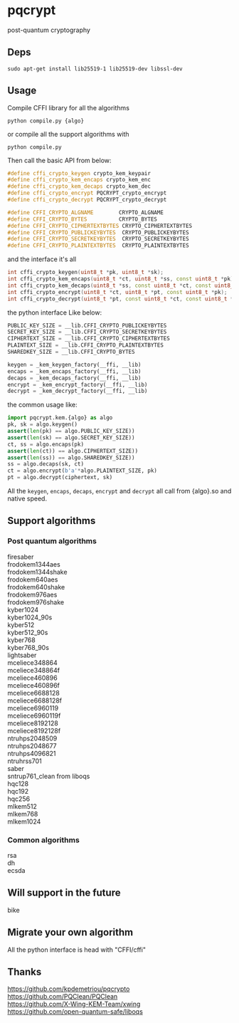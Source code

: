 # pqcrypt
post-quantum cryptography

## Deps

```shell
sudo apt-get install lib25519-1 lib25519-dev libssl-dev
```

## Usage

Compile CFFI library for all the algorithms
```shell
python compile.py {algo}
```
or compile all the support algorithms with
```shell
python compile.py
```

Then call the basic API from below:
```cpp
#define cffi_crypto_keygen crypto_kem_keypair
#define cffi_crypto_kem_encaps crypto_kem_enc
#define cffi_crypto_kem_decaps crypto_kem_dec
#define cffi_crypto_encrypt PQCRYPT_crypto_encrypt
#define cffi_crypto_decrypt PQCRYPT_crypto_decrypt

#define CFFI_CRYPTO_ALGNAME        CRYPTO_ALGNAME
#define CFFI_CRYPTO_BYTES          CRYPTO_BYTES
#define CFFI_CRYPTO_CIPHERTEXTBYTES CRYPTO_CIPHERTEXTBYTES
#define CFFI_CRYPTO_PUBLICKEYBYTES  CRYPTO_PUBLICKEYBYTES
#define CFFI_CRYPTO_SECRETKEYBYTES  CRYPTO_SECRETKEYBYTES
#define CFFI_CRYPTO_PLAINTEXTBYTES  CRYPTO_PLAINTEXTBYTES
```
and the interface it's all
```cpp
int cffi_crypto_keygen(uint8_t *pk, uint8_t *sk);
int cffi_crypto_kem_encaps(uint8_t *ct, uint8_t *ss, const uint8_t *pk);
int cffi_crypto_kem_decaps(uint8_t *ss, const uint8_t *ct, const uint8_t *sk);
int cffi_crypto_encrypt(uint8_t *ct, uint8_t *pt, const uint8_t *pk);
int cffi_crypto_decrypt(uint8_t *pt, const uint8_t *ct, const uint8_t *sk);
```
the python interface Like below:
```python
PUBLIC_KEY_SIZE = __lib.CFFI_CRYPTO_PUBLICKEYBYTES
SECRET_KEY_SIZE = __lib.CFFI_CRYPTO_SECRETKEYBYTES
CIPHERTEXT_SIZE = __lib.CFFI_CRYPTO_CIPHERTEXTBYTES
PLAINTEXT_SIZE = __lib.CFFI_CRYPTO_PLAINTEXTBYTES
SHAREDKEY_SIZE = __lib.CFFI_CRYPTO_BYTES

keygen = _kem_keygen_factory(__ffi, __lib)
encaps = _kem_encaps_factory(__ffi, __lib)
decaps = _kem_decaps_factory(__ffi, __lib)
encrypt = _kem_encrypt_factory(__ffi, __lib)
decrypt = _kem_decrypt_factory(__ffi, __lib)
```
the common usage like:
```python
import pqcrypt.kem.{algo} as algo
pk, sk = algo.keygen()
assert(len(pk) == algo.PUBLIC_KEY_SIZE))
assert(len(sk) == algo.SECRET_KEY_SIZE))
ct, ss = algo.encaps(pk)
assert(len(ct)) == algo.CIPHERTEXT_SIZE))
assert(len(ss)) == algo.SHAREDKEY_SIZE))
ss = algo.decaps(sk, ct)
ct = algo.encrypt(b'a'*algo.PLAINTEXT_SIZE, pk)
pt = algo.decrypt(ciphertext, sk)
```

All the `keygen`, `encaps`, `decaps`, `encrypt` and `decrypt` all call from {algo}.so and native speed.

## Support algorithms
### Post quantum algorithms
firesaber  
frodokem1344aes  
frodokem1344shake  
frodokem640aes  
frodokem640shake  
frodokem976aes  
frodokem976shake  
kyber1024  
kyber1024_90s  
kyber512  
kyber512_90s  
kyber768  
kyber768_90s  
lightsaber  
mceliece348864  
mceliece348864f  
mceliece460896  
mceliece460896f  
mceliece6688128  
mceliece6688128f  
mceliece6960119  
mceliece6960119f  
mceliece8192128  
mceliece8192128f  
ntruhps2048509  
ntruhps2048677  
ntruhps4096821  
ntruhrss701  
saber  
sntrup761_clean from liboqs  
hqc128  
hqc192  
hqc256  
mlkem512  
mlkem768  
mlkem1024  

### Common algorithms
rsa  
dh  
ecsda  

## Will support in the future
bike

## Migrate your own algorithm

All the python interface is head with "CFFI/cffi"

## Thanks
https://github.com/kpdemetriou/pqcrypto  
https://github.com/PQClean/PQClean  
https://github.com/X-Wing-KEM-Team/xwing  
https://github.com/open-quantum-safe/liboqs
